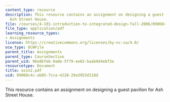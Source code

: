 ```yaml
---
content_type: resource
description: This resource contains an assignment on designing a guest pavilion for
  Ash Street House.
file: /courses/4-191-introduction-to-integrated-design-fall-2006/09060c4cab857cca422829a3953d118d_assn2.pdf
file_type: application/pdf
learning_resource_types:
- Assignments
license: https://creativecommons.org/licenses/by-nc-sa/4.0/
ocw_type: OCWFile
parent_title: Assignments
parent_type: CourseSection
parent_uid: 96e8bfeb-9a0e-5f79-ee02-baab9d4ebf3e
resourcetype: Document
title: assn2.pdf
uid: 09060c4c-ab85-7cca-4228-29a3953d118d
---
```

This resource contains an assignment on designing a guest pavilion for Ash Street House.